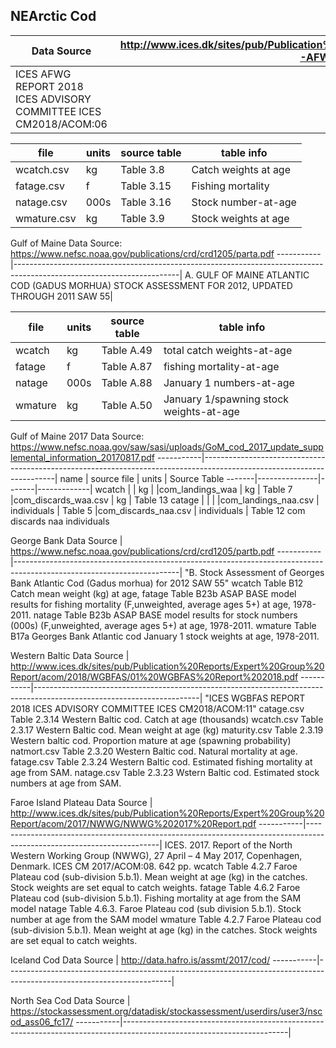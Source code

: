 ﻿NEArctic Cod
-------------
Data Source| http://www.ices.dk/sites/pub/Publication%20Reports/Expert%20Group%20Report/acom/2018/AFWG/00-AFWG%202018%20Report.pdf |
-----------|-----------------------------------------------------------------------------------------------------------------------|
ICES AFWG REPORT 2018 ICES ADVISORY COMMITTEE ICES CM2018/ACOM:06|

file| units| source table| table info |
----|------|-------------|------------|
wcatch.csv | kg | Table 3.8 |  Catch weights at age       |
fatage.csv |  f | Table 3.15|    Fishing mortality     |
natage.csv | 000s | Table 3.16|   Stock number-at-age  |
wmature.csv| kg |  Table 3.9|    Stock weights at age   |

Gulf of Maine
Data Source: https://www.nefsc.noaa.gov/publications/crd/crd1205/parta.pdf
-----------|-----------------------------------------------------------------------------------------------------------------------|
A.  GULF OF MAINE ATLANTIC COD (GADUS MORHUA) STOCK ASSESSMENT FOR 2012, UPDATED THROUGH 2011 SAW 55|

file| units| source table| table info |
----|------|-------------|------------|
wcatch	| kg | Table A.49 |  total catch weights-at-age  |
fatage	| f | Table A.87 |  fishing mortality-at-age  |
natage  |	000s |Table A.88 | January	1	numbers-at-age |
wmature	|   kg  | Table A.50 | January	1/spawning	stock	weights-at-age |

Gulf of Maine 2017
Data Source: https://www.nefsc.noaa.gov/saw/sasi/uploads/GoM_cod_2017_update_supplemental_information_20170817.pdf
-----------|-----------------------------------------------------------------------------------------------------------------------|
name   | source file   | units | Source Table
-------|---------------|-------|-------------|
wcatch |               |   kg  |
       |com_landings_waa | kg | Table 7
       |com_discards_waa.csv | kg | Table 13
catage |                     |    |
       |com_landings_naa.csv | individuals | Table 5
       |com_discards_naa.csv | individuals |    Table 12
com discards naa individuals

George Bank
Data Source | https://www.nefsc.noaa.gov/publications/crd/crd1205/partb.pdf
-----------|-----------------------------------------------------------------------------------------------------------------------|
"B. Stock Assessment of Georges Bank Atlantic Cod (Gadus morhua) for 2012 SAW 55"
wcatch	Table B12  Catch mean weight (kg)  at age,
fatage	Table B23b ASAP BASE model results for fishing mortality (F,unweighted,  average ages 5+) at age, 1978-2011.
natage	Table B23b ASAP BASE model results for stock numbers (000s) (F,unweighted,  average ages 5+) at age, 1978-2011.
wmature	Table B17a Georges Bank Atlantic cod January 1 stock weights at age, 1978-2011.

Western Baltic
Data Source | http://www.ices.dk/sites/pub/Publication%20Reports/Expert%20Group%20Report/acom/2018/WGBFAS/01%20WGBFAS%20Report%202018.pdf
-----------|-----------------------------------------------------------------------------------------------------------------------|
"ICES WGBFAS REPORT 2018 ICES ADVISORY COMMITTEE ICES CM2018/ACOM:11"
catage.csv   Table 2.3.14   Western Baltic cod. Catch at age (thousands)
wcatch.csv   Table 2.3.17   Western Baltic cod. Mean weight at age (kg)
maturity.csv Table 2.3.19   Western baltic cod. Proportion mature at age (spawning probability)
natmort.csv  Table 2.3.20   Western Baltic cod. Natural mortality at age.
fatage.csv   Table 2.3.24   Western Baltic cod. Estimated fishing mortality at age from SAM.
natage.csv   Table 2.3.23   Wstern Baltic cod. Estimated stock numbers at age from SAM.

Faroe Island Plateau
Data Source | http://www.ices.dk/sites/pub/Publication%20Reports/Expert%20Group%20Report/acom/2017/NWWG/NWWG%202017%20Report.pdf
-----------|-----------------------------------------------------------------------------------------------------------------------|
ICES. 2017. Report of the North Western Working Group (NWWG), 27 April – 4 May
2017, Copenhagen, Denmark. ICES CM 2017/ACOM:08. 642 pp.
wcatch	Table 4.2.7 Faroe Plateau cod (sub-division 5.b.1). Mean weight at age (kg) in the catches. Stock weights are set equal
to catch weights.
fatage	Table 4.6.2 Faroe Plateau cod (sub-division 5.b.1). Fishing mortality at age from the SAM model
natage Table 4.6.3. Faroe Plateau cod (sub division 5.b.1). Stock number at age from the SAM model
wmature	Table 4.2.7 Faroe Plateau cod (sub-division 5.b.1). Mean weight at age (kg) in the catches. Stock weights are set equal
to catch weights.

Iceland Cod
Data Source | http://data.hafro.is/assmt/2017/cod/
-----------|-----------------------------------------------------------------------------------------------------------------------|

North Sea Cod
Data Source | https://stockassessment.org/datadisk/stockassessment/userdirs/user3/nscod_ass06_fc17/
-----------|-----------------------------------------------------------------------------------------------------------------------|
